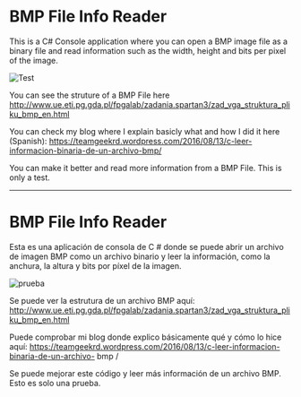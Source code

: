 # BMP File Info Reader

This is a C# Console application where you can open a BMP image file as a binary file and read information such as the width, height and bits per pixel of the image.

![](https://teamgeekrd.files.wordpress.com/2016/08/bmp-info-reader.jpg?w=700 "Test")

You can see the struture of a BMP File here http://www.ue.eti.pg.gda.pl/fpgalab/zadania.spartan3/zad_vga_struktura_pliku_bmp_en.html

You can check my blog where I explain basicly what and how I did it here (Spanish):  https://teamgeekrd.wordpress.com/2016/08/13/c-leer-informacion-binaria-de-un-archivo-bmp/

You can make it better and read more information from a BMP File. This is only a test.

***

# BMP File Info Reader

Esta es una aplicación de consola de C # donde se puede abrir un archivo de imagen BMP como un archivo binario y leer la información, como la anchura, la altura y bits por píxel de la imagen.

![](https://teamgeekrd.files.wordpress.com/2016/08/bmp-info-reader.jpg?w=700 "prueba")

Se puede ver la estrutura de un archivo BMP aquí: http://www.ue.eti.pg.gda.pl/fpgalab/zadania.spartan3/zad_vga_struktura_pliku_bmp_en.html

Puede comprobar mi blog donde explico básicamente qué y cómo lo hice aquí: https://teamgeekrd.wordpress.com/2016/08/13/c-leer-informacion-binaria-de-un-archivo- bmp /

Se puede mejorar este código y leer más información de un archivo BMP. Esto es solo una prueba.